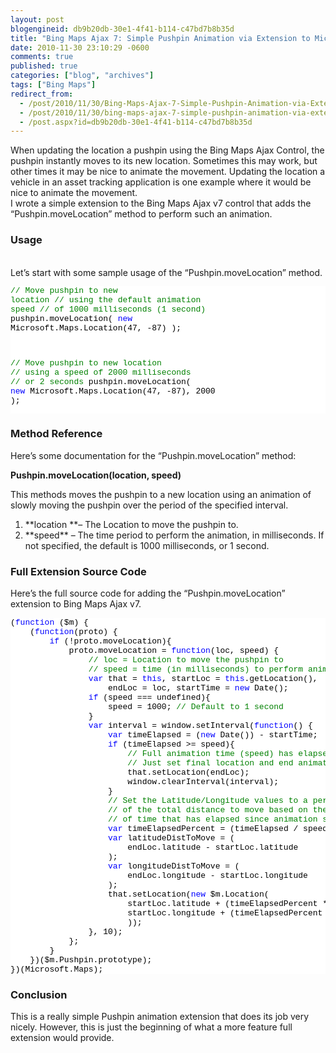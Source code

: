 ```yaml
---
layout: post
blogengineid: db9b20db-30e1-4f41-b114-c47bd7b8b35d
title: "Bing Maps Ajax 7: Simple Pushpin Animation via Extension to Microsoft.Maps"
date: 2010-11-30 23:10:29 -0600
comments: true
published: true
categories: ["blog", "archives"]
tags: ["Bing Maps"]
redirect_from: 
  - /post/2010/11/30/Bing-Maps-Ajax-7-Simple-Pushpin-Animation-via-Extension-to-MicrosoftMaps
  - /post/2010/11/30/bing-maps-ajax-7-simple-pushpin-animation-via-extension-to-microsoftmaps
  - /post.aspx?id=db9b20db-30e1-4f41-b114-c47bd7b8b35d
---
```

<!-- more -->

When updating the location a pushpin using the Bing Maps Ajax Control, the pushpin instantly moves to its new location. Sometimes this may work, but other times it may be nice to animate the movement. Updating the location a vehicle in an asset tracking application is one example where it would be nice to animate the movement.  
I wrote a simple extension to the Bing Maps Ajax v7 control that adds the “Pushpin.moveLocation” method to perform such an animation.  <h3>Usage</h3>  
Let’s start with some sample usage of the “Pushpin.moveLocation” method.  <pre class="csharpcode"><span class="rem">// Move pushpin to new location</span>
<span class="rem">// using the default animation speed</span>
<span class="rem">// of 1000 milliseconds (1 second)</span>
pushpin.moveLocation(
    <span class="kwrd">new</span> Microsoft.Maps.Location(47, -87)
);

<span class="rem">// Move pushpin to new location</span>
<span class="rem">// using a speed of 2000 milliseconds</span>
<span class="rem">// or 2 seconds</span>
pushpin.moveLocation(
    <span class="kwrd">new</span> Microsoft.Maps.Location(47, -87),
    2000
);</pre>

<h3>Method Reference</h3>


Here’s some documentation for the “Pushpin.moveLocation” method:


**Pushpin.moveLocation(location, speed)**

  
This methods moves the pushpin to a new location using an animation of slowly moving the pushpin over the period of the specified interval.

<ol>
  <li>**location **– The Location to move the pushpin to.</li>

  <li>**speed** – The time period to perform the animation, in milliseconds. If not specified, the default is 1000 milliseconds, or 1 second.</li>
</ol>

<h3>Full Extension Source Code</h3>


Here’s the full source code for adding the “Pushpin.moveLocation” extension to Bing Maps Ajax v7.

<pre class="csharpcode">(<span class="kwrd">function</span> ($m) {
    (<span class="kwrd">function</span>(proto) {
        <span class="kwrd">if</span> (!proto.moveLocation){
            proto.moveLocation = <span class="kwrd">function</span>(loc, speed) {
                <span class="rem">// loc = Location to move the pushpin to</span>
                <span class="rem">// speed = time (in milliseconds) to perform animation</span>
                <span class="kwrd">var</span> that = <span class="kwrd">this</span>, startLoc = <span class="kwrd">this</span>.getLocation(),
                    endLoc = loc, startTime = <span class="kwrd">new</span> Date();
                <span class="kwrd">if</span> (speed === undefined){
                    speed = 1000; <span class="rem">// Default to 1 second</span>
                }
                <span class="kwrd">var</span> interval = window.setInterval(<span class="kwrd">function</span>() {
                    <span class="kwrd">var</span> timeElapsed = (<span class="kwrd">new</span> Date()) - startTime;
                    <span class="kwrd">if</span> (timeElapsed >= speed){
                        <span class="rem">// Full animation time (speed) has elapsed</span>
                        <span class="rem">// Just set final location and end animation</span>
                        that.setLocation(endLoc);
                        window.clearInterval(interval);
                    }
                    <span class="rem">// Set the Latitude/Longitude values to a percentage</span>
                    <span class="rem">// of the total distance to move based on the amount</span>
                    <span class="rem">// of time that has elapsed since animation started.</span>
                    <span class="kwrd">var</span> timeElapsedPercent = (timeElapsed / speed);
                    <span class="kwrd">var</span> latitudeDistToMove = (
                        endLoc.latitude - startLoc.latitude
                    );
                    <span class="kwrd">var</span> longitudeDistToMove = (
                        endLoc.longitude - startLoc.longitude
                    );
                    that.setLocation(<span class="kwrd">new</span> $m.Location(
                        startLoc.latitude + (timeElapsedPercent * latitudeDistToMove),
                        startLoc.longitude + (timeElapsedPercent * longitudeDistToMove)
                        ));
                }, 10);
            };
        }
    })($m.Pushpin.prototype);
})(Microsoft.Maps);</pre>
<style type="text/css">
.csharpcode, .csharpcode pre
{
	font-size: small;
	color: black;
	font-family: consolas, "Courier New", courier, monospace;
	background-color: #ffffff;
	/*white-space: pre;*/
}
.csharpcode pre { margin: 0em; }
.csharpcode .rem { color: #008000; }
.csharpcode .kwrd { color: #0000ff; }
.csharpcode .str { color: #006080; }
.csharpcode .op { color: #0000c0; }
.csharpcode .preproc { color: #cc6633; }
.csharpcode .asp { background-color: #ffff00; }
.csharpcode .html { color: #800000; }
.csharpcode .attr { color: #ff0000; }
.csharpcode .alt 
{
	background-color: #f4f4f4;
	width: 100%;
	margin: 0em;
}
.csharpcode .lnum { color: #606060; }</style>

<h3>Conclusion</h3>


This is a really simple Pushpin animation extension that does its job very nicely. However, this is just the beginning of what a more feature full extension would provide.
